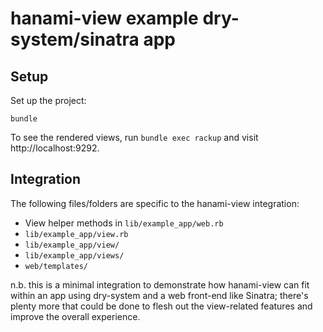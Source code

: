 # hanami-view example dry-system/sinatra app

## Setup

Set up the project:

```
bundle
```

To see the rendered views, run `bundle exec rackup` and visit http://localhost:9292.

## Integration

The following files/folders are specific to the hanami-view integration:

- View helper methods in `lib/example_app/web.rb`
- `lib/example_app/view.rb`
- `lib/example_app/view/`
- `lib/example_app/views/`
- `web/templates/`

n.b. this is a minimal integration to demonstrate how hanami-view can fit within an app using dry-system and a web front-end like Sinatra; there's plenty more that could be done to flesh out the view-related features and improve the overall experience.
